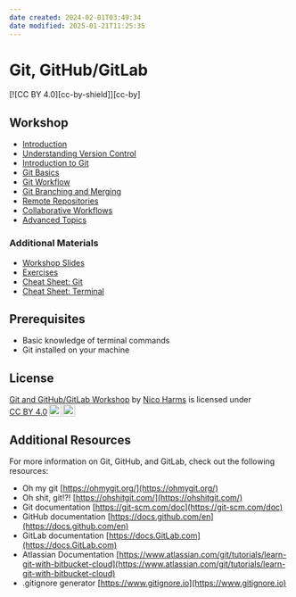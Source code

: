 ```yaml
---
date created: 2024-02-01T03:49:34
date modified: 2025-01-21T11:25:35
---
```


# Git, GitHub/GitLab

[![CC BY 4.0][cc-by-shield]][cc-by]


## Workshop

- [Introduction](workshop/01_Introduction.md)
- [Understanding Version Control](workshop/02_Understanding_Version_Control.md)
- [Introduction to Git](workshop/03_Introduction_to_Git.md)
- [Git Basics](workshop/04_Git_Basics.md)
- [Git Workflow](workshop/05_Git_Workflow.md)
- [Git Branching and Merging](workshop/06_Git_Branching_and_merging.md)
- [Remote Repositories](workshop/07_Remote_Repositories.md)
- [Collaborative Workflows](workshop/08_Collaborative_Workflows.md)
- [Advanced Topics](workshop/09_Advanced_Topics.md)

### Additional Materials

- [Workshop Slides](slides.pdf)
- [Exercises](exercises/)
- [Cheat Sheet: Git](Cheat_Sheet_Git.md)
- [Cheat Sheet: Terminal](Cheat_Sheet_Terminal.md)

## Prerequisites

- Basic knowledge of terminal commands
- Git installed on your machine

## License

<p xmlns:cc="http://creativecommons.org/ns#" xmlns:dct="http://purl.org/dc/terms/"><a property="dct:title" rel="cc:attributionURL" href="https://me.nicoharms.de/talks/git-workshop">Git and GitHub/GitLab Workshop</a> by <a rel="cc:attributionURL dct:creator" property="cc:attributionName" href="https://me.nicoharms.de">Nico Harms</a> is licensed under <a href="https://creativecommons.org/licenses/by/4.0/?ref=chooser-v1" target="_blank" rel="license noopener noreferrer" style="display:inline-block;">CC BY 4.0<img style="height:22px!important;margin-left:3px;vertical-align:text-bottom;" src="https://mirrors.creativecommons.org/presskit/icons/cc.svg?ref=chooser-v1" alt=""><img style="height:22px!important;margin-left:3px;vertical-align:text-bottom;" src="https://mirrors.creativecommons.org/presskit/icons/by.svg?ref=chooser-v1" alt=""></a></p>


## Additional Resources

For more information on Git, GitHub, and GitLab, check out the following resources:

- Oh my git [https://ohmygit.org/](https://ohmygit.org/)
- Oh shit, git!?! [https://ohshitgit.com/](https://ohshitgit.com/)
- Git documentation [https://git-scm.com/doc](https://git-scm.com/doc)
- GitHub documentation [https://docs.github.com/en](https://docs.github.com/en)
- GitLab documentation [https://docs.GitLab.com](https://docs.GitLab.com)
- Atlassian Documentation [https://www.atlassian.com/git/tutorials/learn-git-with-bitbucket-cloud](https://www.atlassian.com/git/tutorials/learn-git-with-bitbucket-cloud)
- .gitignore generator [https://www.gitignore.io](https://www.gitignore.io)
